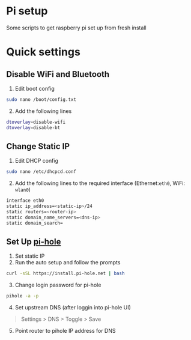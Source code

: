 # Pi setup
Some scripts to get raspberry pi set up from fresh install

# Quick settings
## Disable WiFi and Bluetooth
1. Edit boot config
  ```bash
  sudo nano /boot/config.txt
  ```
2. Add the following lines
  ```bash
  dtoverlay=disable-wifi
  dtoverlay=disable-bt
  ```

## Change Static IP
1. Edit DHCP config
  ```bash
  sudo nano /etc/dhcpcd.conf
  ```
2. Add the following lines to the required interface (Ethernet:`eth0`, WiFi: `wlan0`)
  ```bash
  interface eth0
  static ip_address=<static-ip>/24
  static routers=<router-ip>
  static domain_name_servers=<dns-ip>
  static domain_search=
  ```

## Set Up [pi-hole](https://github.com/pi-hole/pi-hole)
1. Set static IP
2. Run the auto setup and follow the prompts
  ```bash
  curl -sSL https://install.pi-hole.net | bash
  ```
3. Change login password for pi-hole
  ```bash
  pihole -a -p
  ```
4. Set upstream DNS (after loggin into pi-hole UI)
  > Settings > DNS > Toggle > Save
5. Point router to pihole IP address for DNS

